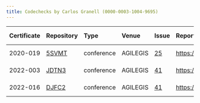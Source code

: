 ```yaml
---
title: Codechecks by Carlos Granell (0000-0003-1004-9695)
---
```



|Certificate |Repository |Type       |Venue    |Issue |Report                                |Check date |
|:-------|:--------------------------------|:------------------|:------------------|:---|:--------------------------|:----------|
|2020-019    |[5SVMT](https://osf.io/5SVMT)|conference |AGILEGIS |[25](https://github.com/codecheckers/register/issues/25)|https://doi.org/10.17605/OSF.IO/5SVMT |2020-07-13 |
|2022-003    |[JDTN3](https://osf.io/JDTN3)|conference |AGILEGIS |[41](https://github.com/codecheckers/register/issues/41)|https://doi.org/10.17605/OSF.IO/JDTN3 |2022-07-09 |
|2022-016    |[DJFC2](https://osf.io/DJFC2)|conference |AGILEGIS |[41](https://github.com/codecheckers/register/issues/41)|https://doi.org/10.17605/OSF.IO/DJFC2 |2022-07-09 |
